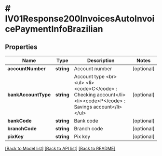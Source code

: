 # # IV01Response200InvoicesAutoInvoicePaymentInfoBrazilian

## Properties

Name | Type | Description | Notes
------------ | ------------- | ------------- | -------------
**accountNumber** | **string** | Account number | [optional]
**bankAccountType** | **string** | Account type &lt;br&gt; &lt;ul&gt;     &lt;li&gt;&lt;code&gt;C&lt;/code&gt; : Checking account&lt;/li&gt;     &lt;li&gt;&lt;code&gt;P&lt;/code&gt; : Savings account&lt;/li&gt; &lt;/ul&gt; | [optional]
**bankCode** | **string** | Bank code | [optional]
**branchCode** | **string** | Branch code | [optional]
**pixKey** | **string** | Pix key | [optional]

[[Back to Model list]](../../README.md#models) [[Back to API list]](../../README.md#endpoints) [[Back to README]](../../README.md)
